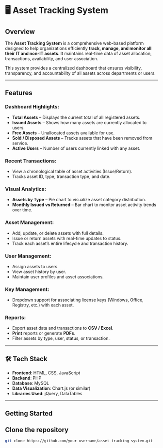 # 🖥️ Asset Tracking System

##  Overview

The **Asset Tracking System** is a comprehensive web-based platform designed to help organizations efficiently **track, manage, and monitor all their IT and non-IT assets**. It maintains real-time data of asset allocation, transactions, availability, and user association.

This system provides a centralized dashboard that ensures visibility, transparency, and accountability of all assets across departments or users.

---

## Features

###  Dashboard Highlights:
- **Total Assets** – Displays the current total of all registered assets.
- **Issued Assets** – Shows how many assets are currently allocated to users.
- **Free Assets** – Unallocated assets available for use.
- **Sold / Disposed Assets** – Tracks assets that have been removed from service.
- **Active Users** – Number of users currently linked with any asset.

###  Recent Transactions:
- View a chronological table of asset activities (Issue/Return).
- Tracks asset ID, type, transaction type, and date.

###  Visual Analytics:
- **Assets by Type** – Pie chart to visualize asset category distribution.
- **Monthly Issued vs Returned** – Bar chart to monitor asset activity trends over time.

###  Asset Management:
- Add, update, or delete assets with full details.
- Issue or return assets with real-time updates to status.
- Track each asset’s entire lifecycle and transaction history.

###  User Management:
- Assign assets to users.
- View asset history by user.
- Maintain user profiles and asset associations.

###  Key Management:
- Dropdown support for associating license keys (Windows, Office, Registry, etc.) with each asset.

###  Reports:
- Export asset data and transactions to **CSV / Excel**.
- **Print** reports or generate **PDFs**.
- Filter assets by type, user, status, or transaction.

---

## 🛠 Tech Stack

- **Frontend**: HTML, CSS, JavaScript
- **Backend**: PHP
- **Database**: MySQL
- **Data Visualization**: Chart.js (or similar)
- **Libraries Used**: jQuery, DataTables

---

##  Getting Started

## Clone the repository

```bash
git clone https://github.com/your-username/asset-tracking-system.git
